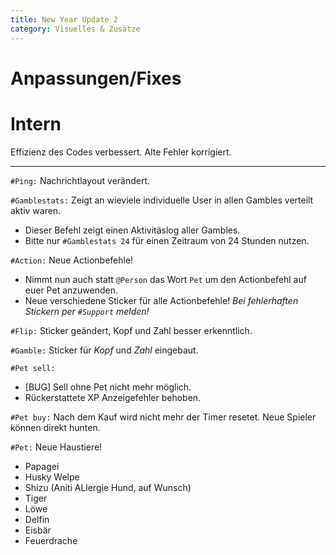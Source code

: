 ```yaml
---
title: New Year Update 2
category: Visuelles & Zusätze
---
```


# Anpassungen/Fixes

# Intern

Effizienz des Codes verbessert. Alte Fehler korrigiert.

---

`#Ping:` Nachrichtlayout verändert.

`#Gamblestats:` Zeigt an wieviele individuelle User in allen Gambles verteilt aktiv waren.
- Dieser Befehl zeigt einen Aktivitäslog aller Gambles.
- Bitte nur `#Gamblestats 24` für einen Zeitraum von 24 Stunden nutzen.

`#Action:` Neue Actionbefehle!
- Nimmt nun auch statt `@Person` das Wort `Pet` um den Actionbefehl auf euer Pet anzuwenden.
- Neue verschiedene Sticker für alle Actionbefehle! *Bei fehlerhaften Stickern per `#Support` melden!*

`#Flip:` Sticker geändert, Kopf und Zahl besser erkenntlich.

`#Gamble:` Sticker für *Kopf* und *Zahl* eingebaut.

`#Pet sell:`
- [BUG] Sell ohne Pet nicht mehr möglich.
- Rückerstattete XP Anzeigefehler behoben.

`#Pet buy:` Nach dem Kauf wird nicht mehr der Timer resetet. Neue Spieler können direkt hunten.

`#Pet:` Neue Haustiere!
- Papagei
- Husky Welpe
- Shizu (Aniti ALlergie Hund, auf Wunsch)
- Tiger
- Löwe
- Delfin
- Eisbär
- Feuerdrache
